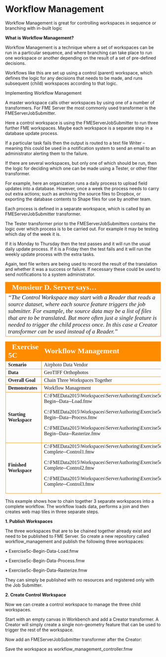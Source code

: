 # Workflow Management

Workflow Management is great for controlling workspaces in sequence or branching with in-built logic

**What is Workflow Management?**

Workflow Management is a technique where a set of workspaces can be run in a particular sequence, and where branching can take place to run one workspace or another depending on the result of a set of pre-defined decisions.

Workflows like this are set up using a control (parent) workspace, which defines the logic for any decisions that needs to be made, and runs subsequent (child) workspaces according to that logic.

Implementing Workflow Management

A master workspace calls other workspaces by using one of a number of transformers. For FME Server the most commonly used transformer is the FMEServerJobSubmitter.

Here a control workspace is using the FMEServerJobSubmitter to run three further FME workspaces. Maybe each workspace is a separate step in a database update process.

If a particular task fails then the output is routed to a text file Writer – meaning this could be used in a notification system to send an email to an administrator alerting them to the failure.

If there are several workspaces, but only one of which should be run, then the logic for deciding which one can be made using a Tester, or other filter transformer.

For example, here an organization runs a daily process to upload field updates into a database.
However, once a week the process needs to carry out extra actions; such as archiving the source files to Dropbox, or exporting the database contents to Shape files for use by another team.

Each process is defined in a separate workspace, which is called by an FMEServerJobSubmitter transformer.

The Tester transformer prior to the FMEServerJobSubmitters contains the logic over which process is to be carried out. For example it may be testing which day of the week it is. 

If it is Monday to Thursday then the test passes and it will run the usual daily update process. If it is a Friday then the test fails and it will run the weekly update process with the extra tasks.

Again, text file writers are being used to record the result of the translation and whether it was a success or failure. If necessary these could be used to send notifications to a system administrator.

<table style="border-spacing: 0px">
<tr>
<td style="vertical-align:middle;background-color:darkorange;border: 2px solid darkorange">
<i class="fa fa-quote-left fa-lg fa-pull-left fa-fw" style="color:white;padding-right: 12px;vertical-align:text-top"></i>
<span style="color:white;font-size:x-large;font-weight: bold;font-family:serif">Monsieur D. Server says…</span>
</td>
</tr>

<tr>
<td style="border: 1px solid darkorange">
<span style="font-family:serif; font-style:italic; font-size:larger">
“The Control Workspace may start with a Reader that reads a
source dataset, where each source feature triggers the job
submitter. For example, the source data may be a list of files that
are to be translated.
But more often just a single feature is needed to trigger the child
process once. In this case a Creator transformer can be used
instead of a Reader.”
</span>
</td>
</tr>
</table>

<table style="border-spacing: 0px;border-collapse: collapse;font-family:serif">
<tr>
<td style="vertical-align:middle;background-color:darkorange;border: 2px solid darkorange">
<i class="fa fa-cogs fa-lg fa-pull-left fa-fw" style="color:white;padding-right: 12px;vertical-align:text-top"></i>
<span style="color:white;font-size:x-large;font-weight: bold">Exercise 5C </span>
</td>
<td style="border: 2px solid darkorange;background-color:darkorange;color:white">
<span style="color:white;font-size:x-large;font-weight: bold">Workflow Management</span>
</td>
</tr>

<tr>
<td style="border: 1px solid darkorange; font-weight: bold">Scenario</td>
<td style="border: 1px solid darkorange">Airphoto
Data
Vendor</td>
</tr>

<tr>
<td style="border: 1px solid darkorange; font-weight: bold">Data</td>
<td style="border: 1px solid darkorange">GeoTIFF
Orthophotos</td>
</tr>

<tr>
<td style="border: 1px solid darkorange; font-weight: bold">Overall Goal</td>
<td style="border: 1px solid darkorange">Chain
Three
Workspaces
Together</td>
</tr>

<tr>
<td style="border: 1px solid darkorange; font-weight: bold">Demonstrates</td>
<td style="border: 1px solid darkorange">Workflow
Management</td>
</tr>

<tr>
<td style="border: 1px solid darkorange; font-weight: bold">Starting Workspace</td>
<td style="border: 1px solid darkorange">C:\FMEData2015\Workspaces\ServerAuthoring\Exercise5c-­‐Begin-­‐Data-­‐Load.fmw

C:\FMEData2015\Workspaces\ServerAuthoring\Exercise5c-­‐Begin-­‐Data-­‐Process.fmw

C:\FMEData2015\Workspaces\ServerAuthoring\Exercise5c-­‐Begin-­‐Data-­‐Rasterize.fmw</td>
</tr>

<tr>
<td style="border: 1px solid darkorange; font-weight: bold">Finished Workspace</td>
<td style="border: 1px solid darkorange">C:\FMEData2015\Workspaces\ServerAuthoring\Exercise5c-­‐Complete-­‐Control1.fmw

C:\FMEData2015\Workspaces\ServerAuthoring\Exercise5c-­‐Complete-­‐Control2.fmw

C:\FMEData2015\Workspaces\ServerAuthoring\Exercise5c-­‐Complete-­‐Control3.fmw</td>
</tr>

</table>

This example shows how to chain together 3 separate workspaces into a complete workflow. The
workflow loads data, performs a join and then creates web map tiles in three separate steps.

**1. Publish Workspaces**

The three workspaces that are to be chained together already exist and need to be published to FME Server. So create a new repository called workflow_management and publish the following three workspaces:

• Exercise5c-Begin-Data-Load.fmw

• Exercise5c-Begin-Data-Process.fmw

• Exercise5c-Begin-Data-Rasterize.fmw

They can simply be published with no resources and registered only with the Job Submitter.

**2. Create Control Workspace**

Now we can create a control workspace to manage the three child workspaces.

Start with an empty canvas in Workbench and add a Creator transformer. A Creator will simply create a single non-geometry feature that can be used to trigger the rest of the workspace.

Now add an FMEServerJobSubmitter transformer after the Creator: 

Save the workspace as workflow_management_controller.fmw